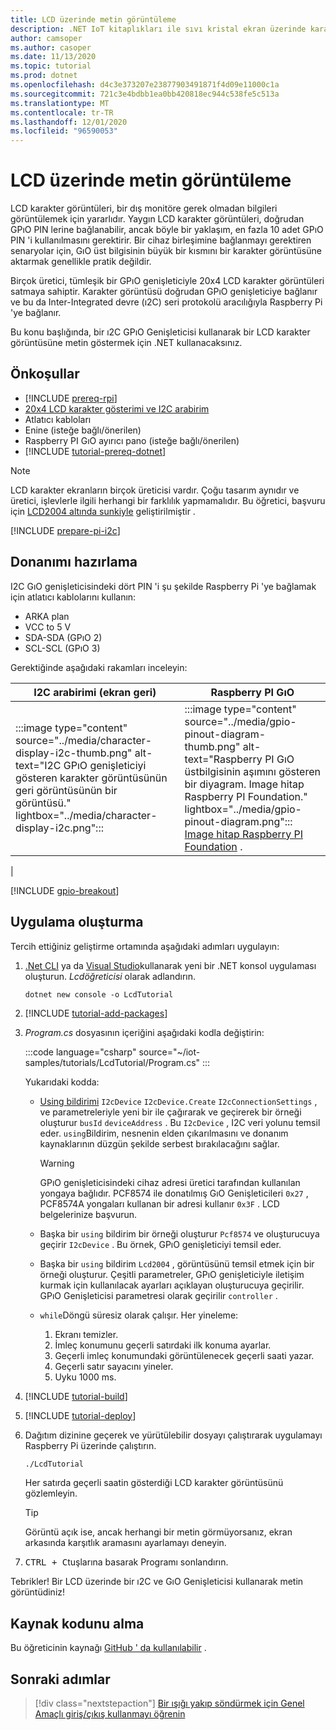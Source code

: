 ```yaml
---
title: LCD üzerinde metin görüntüleme
description: .NET IoT kitaplıkları ile sıvı kristal ekran üzerinde karakterleri görüntülemeyi öğrenin.
author: camsoper
ms.author: casoper
ms.date: 11/13/2020
ms.topic: tutorial
ms.prod: dotnet
ms.openlocfilehash: d4c3e373207e23877903491871f4d09e11000c1a
ms.sourcegitcommit: 721c3e4bdbb1ea0bb420818ec944c538fe5c513a
ms.translationtype: MT
ms.contentlocale: tr-TR
ms.lasthandoff: 12/01/2020
ms.locfileid: "96590053"
---
```

<!--markdownlint-disable DOCSMD011 -->
# <a name="display-text-on-an-lcd"></a>LCD üzerinde metin görüntüleme

LCD karakter görüntüleri, bir dış monitöre gerek olmadan bilgileri görüntülemek için yararlıdır. Yaygın LCD karakter görüntüleri, doğrudan GPıO PIN lerine bağlanabilir, ancak böyle bir yaklaşım, en fazla 10 adet GPıO PIN 'i kullanılmasını gerektirir. Bir cihaz birleşimine bağlanmayı gerektiren senaryolar için, GıO üst bilgisinin büyük bir kısmını bir karakter görüntüsüne aktarmak genellikle pratik değildir.

Birçok üretici, tümleşik bir GPıO genişleticiyle 20x4 LCD karakter görüntüleri satmaya sahiptir. Karakter görüntüsü doğrudan GPıO genişleticiye bağlanır ve bu da Inter-Integrated devre (ı2C) seri protokolü aracılığıyla Raspberry Pi 'ye bağlanır.

Bu konu başlığında, bir ı2C GPıO Genişleticisi kullanarak bir LCD karakter görüntüsüne metin göstermek için .NET kullanacaksınız.

## <a name="prerequisites"></a>Önkoşullar

- [!INCLUDE [prereq-rpi](../includes/prereq-rpi.md)]
- [20x4 LCD karakter gösterimi ve I2C arabirim](https://www.bing.com/images/search?q=20x4+lcd+display+with+i2c)<span class="docon docon-navigate-external x-hidden-focus"></span>
- Atlatıcı kabloları
- Enine (isteğe bağlı/önerilen)
- Raspberry PI GıO ayırıcı pano (isteğe bağlı/önerilen)
- [!INCLUDE [tutorial-prereq-dotnet](../includes/tutorial-prereq-dotnet.md)]

> [!NOTE]
> LCD karakter ekranların birçok üreticisi vardır. Çoğu tasarım aynıdır ve üretici, işlevlerle ilgili herhangi bir farklılık yapmamalıdır. Bu öğretici, başvuru için [LCD2004 altında sunkiyle](https://www.sunfounder.com/lcd2004-module.html) geliştirilmiştir <span class="docon docon-navigate-external x-hidden-focus"></span> .

[!INCLUDE [prepare-pi-i2c](../includes/prepare-pi-i2c.md)]

## <a name="prepare-the-hardware"></a>Donanımı hazırlama

I2C GıO genişleticisindeki dört PIN 'i şu şekilde Raspberry Pi 'ye bağlamak için atlatıcı kablolarını kullanın:

- ARKA plan
- VCC to 5 V
- SDA-SDA (GPıO 2)
- SCL-SCL (GPıO 3)

Gerektiğinde aşağıdaki rakamları inceleyin:

| I2C arabirimi (ekran geri) | Raspberry PI GıO |
|---------------------------------|-------------------|
| :::image type="content" source="../media/character-display-i2c-thumb.png" alt-text="I2C GPıO genişleticiyi gösteren karakter görüntüsünün geri görüntüsünün bir görüntüsü." lightbox="../media/character-display-i2c.png"::: | :::image type="content" source="../media/gpio-pinout-diagram-thumb.png" alt-text="Raspberry PI GıO üstbilgisinin aşımını gösteren bir diyagram. Image hitap Raspberry PI Foundation." lightbox="../media/gpio-pinout-diagram.png":::<br />[Image hitap Raspberry PI Foundation](https://www.raspberrypi.org/documentation/usage/gpio/) <span class="docon docon-navigate-external x-hidden-focus"></span> .
 |

[!INCLUDE [gpio-breakout](../includes/gpio-breakout.md)]

## <a name="create-the-app"></a>Uygulama oluşturma

Tercih ettiğiniz geliştirme ortamında aşağıdaki adımları uygulayın:

1. [.Net CLI](../../core/tools/dotnet-new.md) ya da [Visual Studio](../../core/tutorials/with-visual-studio.md)kullanarak yeni bir .NET konsol uygulaması oluşturun. *Lcdöğreticisi* olarak adlandırın.

    ```dotnetcli
    dotnet new console -o LcdTutorial
    ```

1. [!INCLUDE [tutorial-add-packages](../includes/tutorial-add-packages.md)]
1. *Program.cs* dosyasının içeriğini aşağıdaki kodla değiştirin:

    :::code language="csharp" source="~/iot-samples/tutorials/LcdTutorial/Program.cs" :::

    Yukarıdaki kodda:

    - [Using bildirimi](../../csharp/whats-new/csharp-8.md#using-declarations) `I2cDevice` `I2cDevice.Create` `I2cConnectionSettings` , ve parametreleriyle yeni bir ile çağırarak ve geçirerek bir örneği oluşturur `busId` `deviceAddress` . Bu `I2cDevice` , I2C veri yolunu temsil eder. `using`Bildirim, nesnenin elden çıkarılmasını ve donanım kaynaklarının düzgün şekilde serbest bırakılacağını sağlar.

        > [!WARNING]
        > GPıO genişleticisindeki cihaz adresi üretici tarafından kullanılan yongaya bağlıdır. PCF8574 ile donatılmış GıO Genişleticileri `0x27` , PCF8574A yongaları kullanan bir adresi kullanır `0x3F` . LCD belgelerinize başvurun.

    - Başka bir `using` bildirim bir örneği oluşturur `Pcf8574` ve oluşturucuya geçirir `I2cDevice` . Bu örnek, GPıO genişleticiyi temsil eder.
    - Başka bir `using` bildirim `Lcd2004` , görüntüsünü temsil etmek için bir örneği oluşturur. Çeşitli parametreler, GPıO genişleticiyle iletişim kurmak için kullanılacak ayarları açıklayan oluşturucuya geçirilir. GPıO Genişleticisi parametresi olarak geçirilir `controller` .
    - `while`Döngü süresiz olarak çalışır. Her yineleme:
        1. Ekranı temizler.
        1. İmleç konumunu geçerli satırdaki ilk konuma ayarlar.
        1. Geçerli imleç konumundaki görüntülenecek geçerli saati yazar.
        1. Geçerli satır sayacını yineler.
        1. Uyku 1000 ms.

1. [!INCLUDE [tutorial-build](../includes/tutorial-build.md)]
1. [!INCLUDE [tutorial-deploy](../includes/tutorial-deploy.md)]
1. Dağıtım dizinine geçerek ve yürütülebilir dosyayı çalıştırarak uygulamayı Raspberry Pi üzerinde çalıştırın.

    ```bash
    ./LcdTutorial
    ```

    Her satırda geçerli saatin gösterdiği LCD karakter görüntüsünü gözlemleyin.

    > [!TIP]
    > Görüntü açık ise, ancak herhangi bir metin görmüyorsanız, ekran arkasında karşıtlık aramasını ayarlamayı deneyin.

1. <kbd>CTRL + C</kbd>tuşlarına basarak Programı sonlandırın.

Tebrikler! Bir LCD üzerinde bir ı2C ve GıO Genişleticisi kullanarak metin görüntüdiniz!

## <a name="get-the-source-code"></a>Kaynak kodunu alma

Bu öğreticinin kaynağı [GitHub ' da kullanılabilir](https://github.com/MicrosoftDocs/dotnet-iot-assets/tree/master/tutorials/LcdTutorial) <span class="docon docon-navigate-external x-hidden-focus"></span> .

## <a name="next-steps"></a>Sonraki adımlar

> [!div class="nextstepaction"]
> [Bir ışığı yakıp söndürmek için Genel Amaçlı giriş/çıkış kullanmayı öğrenin](../tutorials/blink-led.md)
